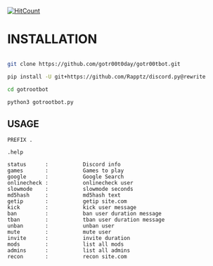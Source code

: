 [![HitCount](http://hits.dwyl.com/gotr00t0day/gotr00tbot.svg)](http://hits.dwyl.com/gotr00t0day/gotr00tbot)

# INSTALLATION

```bash

git clone https://github.com/gotr00t0day/gotr00tbot.git

pip install -U git+https://github.com/Rapptz/discord.py@rewrite

cd gotrootbot

python3 gotrootbot.py

```

## USAGE

```
PREFIX .

.help

status      :           Discord info
games       :           Games to play
google      :           Google Search
onlinecheck :           onlinecheck user
slowmode    :           slowmode seconds
md5hash     :           md5hash text  
getip       :           getip site.com       
kick        :           kick user message 
ban         :           ban user duration message
tban        :           tban user duration message
unban       :           unban user
mute        :           mute user
invite      :           invite duration
mods        :           list all mods
admins      :           list all admins
recon       :           recon site.com

```

